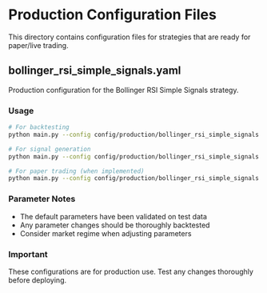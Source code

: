 # Production Configuration Files

This directory contains configuration files for strategies that are ready for paper/live trading.

## bollinger_rsi_simple_signals.yaml

Production configuration for the Bollinger RSI Simple Signals strategy.

### Usage
```bash
# For backtesting
python main.py --config config/production/bollinger_rsi_simple_signals.yaml --backtest

# For signal generation  
python main.py --config config/production/bollinger_rsi_simple_signals.yaml --signal-generation --dataset test

# For paper trading (when implemented)
python main.py --config config/production/bollinger_rsi_simple_signals.yaml --paper-trading
```

### Parameter Notes
- The default parameters have been validated on test data
- Any parameter changes should be thoroughly backtested
- Consider market regime when adjusting parameters

### Important
These configurations are for production use. Test any changes thoroughly before deploying.